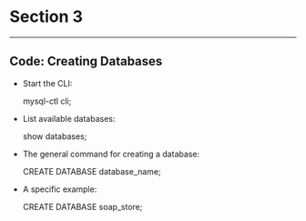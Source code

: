 # Section 3

<hr>

## Code: Creating Databases

- Start the CLI:

  mysql-ctl cli; 

- List available databases:

  show databases; 

- The general command for creating a database:

  CREATE DATABASE database_name; 

- A specific example:

  CREATE DATABASE soap_store;
